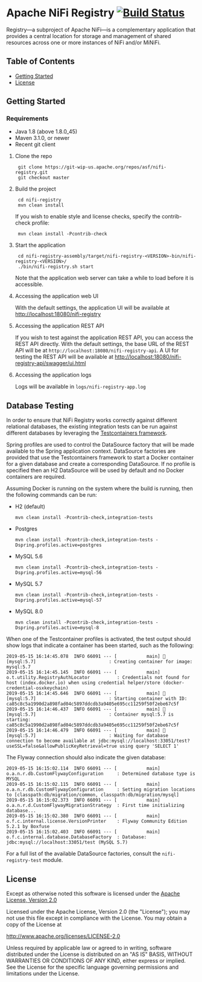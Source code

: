 <!--
  Licensed to the Apache Software Foundation (ASF) under one or more
  contributor license agreements.  See the NOTICE file distributed with
  this work for additional information regarding copyright ownership.
  The ASF licenses this file to You under the Apache License, Version 2.0
  (the "License"); you may not use this file except in compliance with
  the License.  You may obtain a copy of the License at
      http://www.apache.org/licenses/LICENSE-2.0
  Unless required by applicable law or agreed to in writing, software
  distributed under the License is distributed on an "AS IS" BASIS,
  WITHOUT WARRANTIES OR CONDITIONS OF ANY KIND, either express or implied.
  See the License for the specific language governing permissions and
  limitations under the License.
-->
# Apache NiFi Registry [![Build Status](https://travis-ci.org/apache/nifi-registry.svg?branch=master)](https://travis-ci.org/apache/nifi-registry)

Registry—a subproject of Apache NiFi—is a complementary application that provides a central location for storage and management of shared resources across one or more instances of NiFi and/or MiNiFi.

## Table of Contents

- [Getting Started](#getting-started)
- [License](#license)

## Getting Started

### Requirements
    
* Java 1.8 (above 1.8.0_45)
* Maven 3.1.0, or newer
* Recent git client

1) Clone the repo

        git clone https://git-wip-us.apache.org/repos/asf/nifi-registry.git
        git checkout master

2) Build the project

        cd nifi-registry
        mvn clean install

    If you wish to enable style and license checks, specify the contrib-check profile:
    
        mvn clean install -Pcontrib-check

3) Start the application

        cd nifi-registry-assembly/target/nifi-registry-<VERSION>-bin/nifi-registry-<VERSION>/
        ./bin/nifi-registry.sh start
   
   Note that the application web server can take a while to load before it is accessible.   

4) Accessing the application web UI
 
    With the default settings, the application UI will be available at [http://localhost:18080/nifi-registry](http://localhost:18080/nifi-registry) 
   
5) Accessing the application REST API

    If you wish to test against the application REST API, you can access the REST API directly. With the default settings, the base URL of the REST API will be at `http://localhost:18080/nifi-registry-api`. A UI for testing the REST API will be available at [http://localhost:18080/nifi-registry-api/swagger/ui.html](http://localhost:18080/nifi-registry-api/swagger/ui.html) 

6) Accessing the application logs

    Logs will be available in `logs/nifi-registry-app.log`

## Database Testing

In order to ensure that NiFi Registry works correctly against different relational databases, the existing integration tests can be run against different databases by leveraging the [Testcontainers framework](https://www.testcontainers.org/).

Spring profiles are used to control the DataSource factory that will be made available to the Spring application context. DataSource factories are provided that use the Testcontainers framework to start a Docker container for a given database and create a corresponding DataSource. If no profile is specified then an H2 DataSource will be used by default and no Docker containers are required.

Assuming Docker is running on the system where the build is running, then the following commands can be run:

* H2 (default)
    
      mvn clean install -Pcontrib-check,integration-tests
      
* Postgres

      mvn clean install -Pcontrib-check,integration-tests -Dspring.profiles.active=postgres
      
* MySQL 5.6

      mvn clean install -Pcontrib-check,integration-tests -Dspring.profiles.active=mysql-56
      
* MySQL 5.7

      mvn clean install -Pcontrib-check,integration-tests -Dspring.profiles.active=mysql-57
      
* MySQL 8.0

      mvn clean install -Pcontrib-check,integration-tests -Dspring.profiles.active=mysql-8
      
 When one of the Testcontainer profiles is activated, the test output should show logs that indicate a container has been started, such as the following:
 
    2019-05-15 16:14:45.078  INFO 66091 --- [           main] 🐳 [mysql:5.7]                           : Creating container for image: mysql:5.7
    2019-05-15 16:14:45.145  INFO 66091 --- [           main] o.t.utility.RegistryAuthLocator          : Credentials not found for host (index.docker.io) when using credential helper/store (docker-credential-osxkeychain)
    2019-05-15 16:14:45.646  INFO 66091 --- [           main] 🐳 [mysql:5.7]                           : Starting container with ID: ca85c8c5a1990d2a898fad04c5897ddcdb3a9405e695cc11259f50f2ebe67c5f
    2019-05-15 16:14:46.437  INFO 66091 --- [           main] 🐳 [mysql:5.7]                           : Container mysql:5.7 is starting: ca85c8c5a1990d2a898fad04c5897ddcdb3a9405e695cc11259f50f2ebe67c5f
    2019-05-15 16:14:46.479  INFO 66091 --- [           main] 🐳 [mysql:5.7]                           : Waiting for database connection to become available at jdbc:mysql://localhost:33051/test?useSSL=false&allowPublicKeyRetrieval=true using query 'SELECT 1'

The Flyway connection should also indicate the given database:

    2019-05-15 16:15:02.114  INFO 66091 --- [           main] o.a.n.r.db.CustomFlywayConfiguration     : Determined database type is MYSQL
    2019-05-15 16:15:02.115  INFO 66091 --- [           main] o.a.n.r.db.CustomFlywayConfiguration     : Setting migration locations to [classpath:db/migration/common, classpath:db/migration/mysql]
    2019-05-15 16:15:02.373  INFO 66091 --- [           main] o.a.n.r.d.CustomFlywayMigrationStrategy  : First time initializing database...
    2019-05-15 16:15:02.380  INFO 66091 --- [           main] o.f.c.internal.license.VersionPrinter    : Flyway Community Edition 5.2.1 by Boxfuse
    2019-05-15 16:15:02.403  INFO 66091 --- [           main] o.f.c.internal.database.DatabaseFactory  : Database: jdbc:mysql://localhost:33051/test (MySQL 5.7)

For a full list of the available DataSource factories, consult the `nifi-registry-test` module.

## License

Except as otherwise noted this software is licensed under the
[Apache License, Version 2.0](http://www.apache.org/licenses/LICENSE-2.0.html)

Licensed under the Apache License, Version 2.0 (the "License");
you may not use this file except in compliance with the License.
You may obtain a copy of the License at

  http://www.apache.org/licenses/LICENSE-2.0

Unless required by applicable law or agreed to in writing, software
distributed under the License is distributed on an "AS IS" BASIS,
WITHOUT WARRANTIES OR CONDITIONS OF ANY KIND, either express or implied.
See the License for the specific language governing permissions and
limitations under the License.

